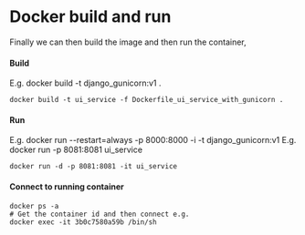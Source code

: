 # Docker build and run
Finally we can then build the image and then run the container,

#### Build 
E.g. docker build -t django_gunicorn:v1 .
    
    docker build -t ui_service -f Dockerfile_ui_service_with_gunicorn .

#### Run 
E.g. docker run --restart=always -p 8000:8000 -i -t django_gunicorn:v1
E.g. docker run -p 8081:8081 ui_service

    docker run -d -p 8081:8081 -it ui_service 
    
#### Connect to running container

    docker ps -a 
    # Get the container id and then connect e.g.
    docker exec -it 3b0c7580a59b /bin/sh
